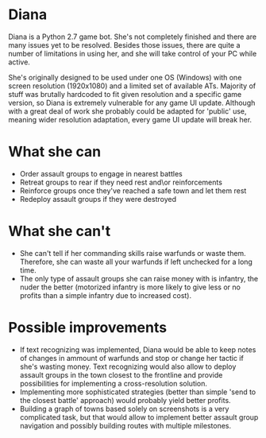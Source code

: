 # Diana
Diana is a Python 2.7 game bot. She's not completely finished and there are many issues yet to be resolved. Besides those issues, there are quite a number of limitations in using her, and she will take control of your PC while active. 

She's originally designed to be used under one OS (Windows) with one screen resolution (1920x1080) and a limited set of available ATs. Majority of stuff was brutally hardcoded to fit given resolution and a specific game version, so Diana is extremely vulnerable for any game UI update. Although with a great deal of work she probably could be adapted for 'public' use, meaning wider resolution adaptation, every game UI update will break her.

# What she can
- Order assault groups to engage in nearest battles
- Retreat groups to rear if they need rest and\or reinforcements
- Reinforce groups once they've reached a safe town and let them rest 
- Redeploy assault groups if they were destroyed

# What she can't
- She can't tell if her commanding skills raise warfunds or waste them. Therefore, she can waste all your warfunds if left unchecked for a long time.
- The only type of assault groups she can raise money with is infantry, the nuder the better (motorized infantry is more likely to give less or no profits than a simple infantry due to increased cost).

# Possible improvements
- If text recognizing was implemented, Diana would be able to keep notes of changes in ammount of warfunds and stop or change her tactic if she's wasting money. Text recognizing would also allow to deploy assault groups in the town closest to the frontline and provide possibilities for implementing a cross-resolution solution.
- Implementing more sophisticated strategies (better than simple 'send to the closest battle' approach) would probably yield better profits.
- Building a graph of towns based solely on screenshots is a very complicated task, but that would allow to implement better assault group navigation and possibly building routes with multiple milestones.
